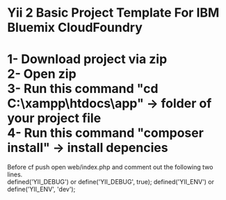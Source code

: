 Yii 2 Basic Project Template For IBM Bluemix CloudFoundry
============================
1- Download project via zip</br>
2- Open zip</br>
3- Run this command "cd C:\xampp\htdocs\app" -> folder of your project file</br>
4- Run this command "composer install"       -> install depencies</br>
============================
Before cf push open web/index.php and comment out the following two lines.</br>
defined('YII_DEBUG') or define('YII_DEBUG', true);
defined('YII_ENV') or define('YII_ENV', 'dev');

